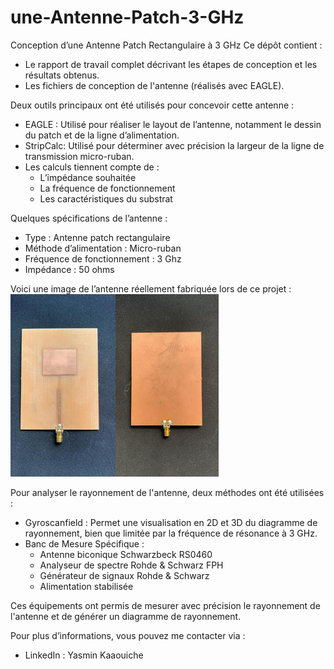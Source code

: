 # une-Antenne-Patch-3-GHz
Conception d’une Antenne Patch Rectangulaire à 3 GHz
Ce dépôt contient :
- Le rapport de travail complet décrivant les étapes de conception et les résultats obtenus.
- Les fichiers de conception de l'antenne (réalisés avec EAGLE).

Deux outils principaux ont été utilisés pour concevoir cette antenne :
- EAGLE : Utilisé pour réaliser le layout de l’antenne, notamment le dessin du patch et de la ligne d’alimentation.
- StripCalc: Utilisé pour déterminer avec précision la largeur de la ligne de transmission micro-ruban.
- Les calculs tiennent compte de :
  - L’impédance souhaitée
  - La fréquence de fonctionnement
  - Les caractéristiques du substrat
 
Quelques spécifications de l’antenne :
- Type : Antenne patch rectangulaire
- Méthode d’alimentation : Micro-ruban
- Fréquence de fonctionnement : 3 Ghz
- Impédance : 50 ohms

Voici une image de l’antenne réellement fabriquée lors de ce projet :
![Antenne Patch 3 GHz](./antenne.png)

Pour analyser le rayonnement de l'antenne, deux méthodes ont été utilisées :
- Gyroscanfield : Permet une visualisation en 2D et 3D du diagramme de rayonnement, bien que limitée par la fréquence de résonance à 3 GHz.
- Banc de Mesure Spécifique :
  - Antenne biconique Schwarzbeck RS0460
  - Analyseur de spectre Rohde & Schwarz FPH
  - Générateur de signaux Rohde & Schwarz
  - Alimentation stabilisée

Ces équipements ont permis de mesurer avec précision le rayonnement de l'antenne et de générer un diagramme de rayonnement.

Pour plus d’informations, vous pouvez me contacter via :
- LinkedIn : Yasmin Kaaouiche

